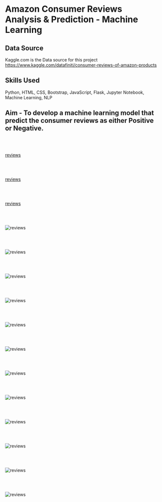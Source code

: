 # Amazon Consumer Reviews Analysis & Prediction - Machine Learning


## Data Source
Kaggle.com is the Data source for this project
https://www.kaggle.com/datafiniti/consumer-reviews-of-amazon-products


## Skills Used
Python, HTML, CSS, Bootstrap, JavaScript, Flask, Jupyter Notebook, Machine Learning, NLP

## Aim - To develop a machine learning model that predict the consumer reviews as either Positive or Negative.

<br><br>

[reviews](Amazon_Reviews_NLP/images/Page1_1.PNG)

<br><br>

[reviews](Amazon_Reviews_NLP/images/Page1_2.PNG)

<br><br>

[reviews](Amazon_Reviews_NLP/images/Page2_1.PNG)

<br><br>

![reviews](Amazon_Reviews_NLP/images/Page2_2.PNG)

<br><br>

![reviews](Amazon_Reviews_NLP/images/Page3_1.PNG)

<br><br>

![reviews](Amazon_Reviews_NLP/images/Page3_2.PNG)

<br><br>

![reviews](Amazon_Reviews_NLP/images/Page3_3.PNG)

<br><br>

![reviews](Amazon_Reviews_NLP/images/Page3_4.PNG)

<br><br>

![reviews](Amazon_Reviews_NLP/images/Page_1.PNG)

<br><br>

![reviews](Amazon_Reviews_NLP/images/Page_2.PNG)

<br><br>

![reviews](Amazon_Reviews_NLP/images/Page_3.PNG)

<br><br>

![reviews](Amazon_Reviews_NLP/images/Page_4.PNG)

<br><br>

![reviews](Amazon_Reviews_NLP/images/Page_5.PNG)

<br><br>

![reviews](Amazon_Reviews_NLP/images/Page_6.PNG)

<br><br>

![reviews](Amazon_Reviews_NLP/images/Page_7.PNG)

<br><br>



